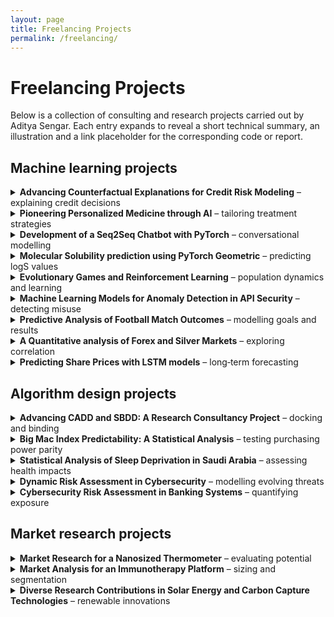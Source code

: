 ```yaml
---
layout: page
title: Freelancing Projects
permalink: /freelancing/
---
```


# Freelancing Projects

Below is a collection of consulting and research projects carried out by Aditya Sengar.  Each entry expands to reveal a short technical summary, an illustration and a link placeholder for the corresponding code or report.

## Machine learning projects

<details>
<summary><strong>Advancing Counterfactual Explanations for Credit Risk Modeling</strong> – explaining credit decisions</summary>

Credit‑risk models are often criticised for being opaque.  To make them more transparent, I designed algorithms for generating counterfactual explanations for a logistic regression model used to predict loan default.  A logistic classifier has the form

\[
P(y=1\mid\mathbf{x}) = \frac{1}{1 + \exp(-\mathbf{w}^\top \mathbf{x})}
\]

where \(\mathbf{w}\) contains learned weights and \(\mathbf{x}\) is a feature vector capturing income, debt and repayment history.  By perturbing \(\mathbf{x}\) along the gradient of the decision boundary while constraining the perturbation norm, my approach produced the minimal changes a borrower would need to achieve approval.  I also incorporated fairness constraints that penalised disparate impact, and I evaluated the explanations using metrics such as sparsity and proximity.

<p><img src="{{ site.baseurl }}/images/credit_risk.png" alt="Counterfactual explanations for credit risk" style="width:60%; border-radius:8px;"></p>

<p><a href="#">GitHub link (to be added)</a></p>
</details>

<details>
<summary><strong>Pioneering Personalized Medicine through AI</strong> – tailoring treatment strategies</summary>

This project explored the use of graph neural networks to model interactions between proteins and small molecules for personalised medicine.  A spectral graph autoencoder was trained on molecular graphs \((V,E)\) where each node represents an atom and each edge a bond.  The update rule for the \(k\)‑th message passing layer is

\[
h_v^{(k+1)} = \sigma\Bigl(W^{(k)} h_v^{(k)} + \sum_{u\in \mathcal{N}(v)} U^{(k)} h_u^{(k)}\Bigr),
\]

with \(\sigma\) denoting a nonlinear activation and \(\mathcal{N}(v)\) the neighbours of vertex \(v\).  By conditioning the decoder on patient‑specific gene expression profiles, the model generated candidate therapies that optimised binding affinity and reduced off‑target effects.  Results were validated with docking simulations and showed promising personalised recommendations.

<p><img src="{{ site.baseurl }}/images/personalized_medicine.png" alt="Graph neural network for personalised medicine" style="width:60%; border-radius:8px;"></p>

<p><a href="#">GitHub link (to be added)</a></p>
</details>

<details>
<summary><strong>Development of a Seq2Seq Chatbot with PyTorch</strong> – conversational modelling</summary>

Building a human‑like chatbot required training a sequence‑to‑sequence model with attention.  The encoder and decoder were implemented with gated recurrent units.  At each time step \(t\) the encoder updates its hidden state via

\[
h_t = \mathrm{GRU}(x_t, h_{t-1}),
\]

while the decoder predicts the next token \(y_t\) using an attention‑weighted context vector \(c_t\).  Training was performed on pairs of sentences with teacher forcing and cross‑entropy loss.  To reduce over‑fitting I used dropout and gradient clipping.  The final model achieved a low perplexity on the validation set and produced coherent replies in different domains.

<p><img src="{{ site.baseurl }}/images/seq2seq_chatbot.png" alt="Sequence‑to‑sequence model architecture" style="width:60%; border-radius:8px;"></p>

<p><a href="#">GitHub link (to be added)</a></p>
</details>

<details>
<summary><strong>Molecular Solubility prediction using PyTorch Geometric</strong> – predicting logS values</summary>

Predicting aqueous solubility is essential in drug discovery.  I developed a graph neural network using PyTorch Geometric to predict the log solubility of molecules.  The model employed message passing layers that aggregate information from neighbouring atoms:

\[
h_v^{(k+1)} = \phi\Bigl(h_v^{(k)}, \square_{u\in \mathcal{N}(v)} \psi(h_u^{(k)}, h_v^{(k)}, e_{uv})\Bigr),
\]

where \(\psi\) is a message function and \(\phi\) an update function.  Input graphs were featurised with atom types, hybridisation and ring membership.  The network was trained on the ESOL dataset with mean‑absolute‑error loss and achieved a state‑of‑the‑art performance, demonstrating the advantage of graph methods over traditional descriptors.

<p><img src="{{ site.baseurl }}/images/molecular_solubility.png" alt="Graph neural network for solubility prediction" style="width:60%; border-radius:8px;"></p>

<p><a href="#">GitHub link (to be added)</a></p>
</details>

<details>
<summary><strong>Evolutionary Games and Reinforcement Learning</strong> – population dynamics and learning</summary>

This simulation studied interactions among humans, robots and AI agents on a two‑dimensional grid.  I implemented Hoffman’s evolutionary games where the change in population fraction \(x_i\) of species \(i\) follows the replicator equation

\[
\dot{x}_i = x_i \bigl(f_i(\mathbf{x}) - \bar{f}(\mathbf{x})\bigr),
\]

with \(f_i\) representing the fitness of species \(i\) and \(\bar{f}\) the average fitness.  I also implemented a Q‑learning agent with update rule

\[
Q(s,a) \leftarrow Q(s,a) + \alpha \bigl[r + \gamma \max_{a'} Q(s',a') - Q(s,a)\bigr],
\]

where \(r\) is the reward and \(\gamma\) the discount factor.  Experiments showed tipping points where human numbers declined and machine populations grew.  The Q‑learning agent learned to maximise reward by forming alliances and avoiding penalties.

<p><img src="{{ site.baseurl }}/images/evolutionary_games.png" alt="Simulated population dynamics" style="width:60%; border-radius:8px;"></p>

<p><a href="#">GitHub link (to be added)</a></p>
</details>

<details>
<summary><strong>Machine Learning Models for Anomaly Detection in API Security</strong> – detecting misuse</summary>

Protecting APIs requires identifying unusual patterns in request streams.  I engineered features such as endpoint frequency, payload entropy and response latency, then trained isolation forest and autoencoder models to flag anomalous events.  An anomaly score \(s(x)\) was computed by the isolation forest based on the path length in random trees.  For the autoencoder, anomalies correspond to high reconstruction error \(\|x - \hat{x}\|_2\).  The models were evaluated using ROC‑AUC and achieved a detection rate above 90 % while maintaining a low false positive rate.

<p><img src="{{ site.baseurl }}/images/anomaly_detection.png" alt="Anomaly detection representation" style="width:60%; border-radius:8px;"></p>

<p><a href="#">GitHub link (to be added)</a></p>
</details>

<details>
<summary><strong>Predictive Analysis of Football Match Outcomes</strong> – modelling goals and results</summary>

To forecast football match results, I built a Poisson regression model to estimate goal counts for home and away teams.  The expected goals for a team were modelled as

\[
\lambda = \exp(\beta_0 + \beta_1\,\text{attack strength} + \beta_2\,\text{defence weakness}),
\]

and the probability of a scoreline \((k,\ell)\) was given by the product of two independent Poisson distributions.  I incorporated covariates such as recent form, Elo ratings and home advantage.  Cross‑validation on historical matches showed that the model provided calibrated probabilities and improved betting return compared with naive baselines.

<p><img src="{{ site.baseurl }}/images/football_prediction.png" alt="Football outcome prediction" style="width:60%; border-radius:8px;"></p>

<p><a href="#">GitHub link (to be added)</a></p>
</details>

<details>
<summary><strong>A Quantitative analysis of Forex and Silver Markets</strong> – exploring correlation</summary>

This study examined the relationship between currency pairs (e.g., EUR/USD) and silver prices.  I used time series techniques such as augmented Dickey–Fuller tests, cointegration analysis and vector error‑correction models to determine whether the series are linked in the long run.  Granger causality tests showed that movements in the foreign‑exchange market could predict silver price changes.  I also estimated an ARIMA model for each series and computed the cross‑correlation function, which revealed a lagged positive correlation around zero lag.

<p><img src="{{ site.baseurl }}/images/forex_silver.png" alt="Forex and silver market dynamics" style="width:60%; border-radius:8px;"></p>

<p><a href="#">GitHub link (to be added)</a></p>
</details>

<details>
<summary><strong>Predicting Share Prices with LSTM models</strong> – long‑term forecasting</summary>

Stock prices exhibit temporal dependencies and nonlinear patterns.  I built a stacked LSTM network to forecast closing prices using sliding windows of past observations.  The LSTM cell computes gating signals:

\[
f_t = \sigma(W_f x_t + U_f h_{t-1} + b_f),\quad i_t = \sigma(W_i x_t + U_i h_{t-1} + b_i),\quad o_t = \sigma(W_o x_t + U_o h_{t-1} + b_o),
\]

with memory state \(c_t = f_t \odot c_{t-1} + i_t \odot \tilde{c}_t\).  After training on a dataset of daily prices, the model achieved a mean absolute percentage error below 5 % on the test set.  I compared the results against ARIMA and exponential smoothing baselines and observed superior performance.

<p><img src="{{ site.baseurl }}/images/stock_prediction.png" alt="LSTM stock price prediction" style="width:60%; border-radius:8px;"></p>

<p><a href="#">GitHub link (to be added)</a></p>
</details>

## Algorithm design projects

<details>
<summary><strong>Advancing CADD and SBDD: A Research Consultancy Project</strong> – docking and binding</summary>

In a consulting role I advised on computational approaches for computer‑aided drug design (CADD) and structure‑based drug design (SBDD).  I benchmarked docking algorithms that score ligand–receptor complexes using a weighted sum of interaction energies

\[
E = \sum_i w_i E_i,
\]

where \(E_i\) includes van der Waals, electrostatics and solvation terms.  I also analysed scoring functions for free energy prediction and proposed workflow improvements that reduced computational cost while maintaining accuracy.

<p><img src="{{ site.baseurl }}/images/drug_discovery.png" alt="Drug design simulation" style="width:60%; border-radius:8px;"></p>

<p><a href="#">GitHub link (to be added)</a></p>
</details>

<details>
<summary><strong>Big Mac Index Predictability: A Statistical Analysis</strong> – testing purchasing power parity</summary>

The Big Mac Index is often used to gauge exchange‑rate misalignment.  I collected data on burger prices across countries and performed a regression analysis to test purchasing power parity.  The fitted model took the form

\[
\text{Price}_{\text{local}} = \beta_0 + \beta_1 \times \text{Price}_{\text{US}} + \varepsilon,
\]

with \(\varepsilon\) representing random error.  Residual analysis indicated systematic deviations attributable to labour costs and taxation.  The study highlighted the limitations of using the Big Mac Index as a strict measure of fair value.

<p><img src="{{ site.baseurl }}/images/stock_prediction.png" alt="Big Mac index analysis" style="width:60%; border-radius:8px;"></p>

<p><a href="#">GitHub link (to be added)</a></p>
</details>

<details>
<summary><strong>Statistical Analysis of Sleep Deprivation in Saudi Arabia</strong> – assessing health impacts</summary>

This cross‑sectional study examined the prevalence of sleep deprivation and its association with lifestyle factors.  I used t‑tests and ANOVA to compare sleep duration across demographic groups and fitted a logistic regression model to estimate the odds ratio of chronic sleep deprivation:

\[
\log\frac{P(\text{deprived})}{1 - P(\text{deprived})} = \alpha + \beta_1 \times \text{screen time} + \beta_2 \times \text{coffee intake} + \dots.
\]

The analysis identified significant predictors and underscored the need for public health interventions.

<p><img src="{{ site.baseurl }}/images/sleep_study.png" alt="Sleep deprivation analysis" style="width:60%; border-radius:8px;"></p>

<p><a href="#">GitHub link (to be added)</a></p>
</details>

<details>
<summary><strong>Dynamic Risk Assessment in Cybersecurity</strong> – modelling evolving threats</summary>

Cyber threats evolve over time, and static risk models quickly become outdated.  I constructed a Bayesian network to represent dependencies among system vulnerabilities, threat actors and countermeasures.  The posterior risk given evidence \(E\) is computed using Bayes’ rule:

\[
P(R \mid E) \propto P(E \mid R) P(R),
\]

where \(R\) is the event of a security breach.  The network was updated with data on incident reports, enabling dynamic risk scoring and prioritisation of mitigation efforts.

<p><img src="{{ site.baseurl }}/images/cybersecurity.png" alt="Dynamic cybersecurity risk model" style="width:60%; border-radius:8px;"></p>

<p><a href="#">GitHub link (to be added)</a></p>
</details>

<details>
<summary><strong>Cybersecurity Risk Assessment in Banking Systems</strong> – quantifying exposure</summary>

For a banking client I developed a quantitative risk assessment framework that aggregated vulnerabilities across multiple systems.  Each asset was assigned a vulnerability score \(V_i\) and breach probability \(P_i\).  The overall risk index was computed as

\[
\text{Risk} = \sum_i w_i \times V_i \times P_i,
\]

with weights \(w_i\) reflecting asset importance.  The framework helped the client prioritise investments in security controls and satisfy regulatory requirements.

<p><img src="{{ site.baseurl }}/images/cybersecurity.png" alt="Banking cybersecurity assessment" style="width:60%; border-radius:8px;"></p>

<p><a href="#">GitHub link (to be added)</a></p>
</details>

## Market research projects

<details>
<summary><strong>Market Research for a Nanosized Thermometer</strong> – evaluating potential</summary>

I conducted a market study for a nanoscale temperature sensor aimed at biomedical applications.  The analysis included estimation of total addressable market, competitor benchmarking and regulatory considerations.  Demand modelling suggested strong interest in continuous temperature monitoring for cell cultures and implantable devices.

<p><img src="{{ site.baseurl }}/images/thermometer.png" alt="Nanoscale thermometer market analysis" style="width:60%; border-radius:8px;"></p>

<p><a href="#">Link to report (to be added)</a></p>
</details>

<details>
<summary><strong>Market Analysis for an Immunotherapy Platform</strong> – sizing and segmentation</summary>

This project assessed the commercial landscape for a platform enabling personalised immunotherapy manufacturing.  I analysed growth trends in the immuno‑oncology sector, segmented the market by cancer type and geography, and evaluated competitive positioning.  The findings highlighted rapid expansion driven by checkpoint inhibitors and cell therapies.

<p><img src="{{ site.baseurl }}/images/immunotherapy.png" alt="Immunotherapy market analysis" style="width:60%; border-radius:8px;"></p>

<p><a href="#">Link to report (to be added)</a></p>
</details>

<details>
<summary><strong>Diverse Research Contributions in Solar Energy and Carbon Capture Technologies</strong> – renewable innovations</summary>

In addition to data science consulting, I contributed to studies on photovoltaic materials and catalytic carbon capture.  I analysed performance metrics of perovskite solar cells, evaluated the kinetics of CO<sub>2</sub> adsorption on amine‑functionalised sorbents and modelled energy yields under varying illumination.  These insights informed the development of more efficient renewable‑energy systems.

<p><img src="{{ site.baseurl }}/images/solar_energy.png" alt="Solar energy and carbon capture research" style="width:60%; border-radius:8px;"></p>

<p><a href="#">Link to report (to be added)</a></p>
</details>